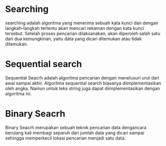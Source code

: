 # Searching
  searching adalah  algoritma yang menerima sebuah kata kunci dan dengan langkah-langkah tertentu akan mencari rekaman dengan kata kunci tersebut. Setelah proses pencarian dilaksanakan, akan diperoleh salah satu dari dua kemungkinan, yaitu data yang dicari ditemukan atau tidak ditemukan.
# Sequential search
  Sequential Seacrh adalah algoritma pencarian dengan menelusuri urut dari awal sampai akhir. Algoritma sequential search biasanya diimplementasikan oleh angka. Namun untuk teks string juga dapat diimplementasikan dengan algoritma ini.
# Binary Seacrh
 Binary Seacrh merupakan sebuah teknik pencarian data dengancara berulang kali membagi separuh dari jumlah data yang dicari sampai sehingga memperkecil lokasi pencarian menjadi satu data.
